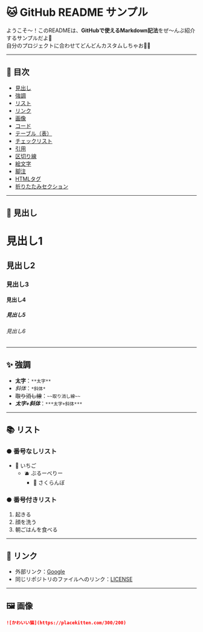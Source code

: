 # 🐱 GitHub README サンプル

ようこそ〜！このREADMEは、**GitHubで使えるMarkdown記法**をぜ〜んぶ紹介するサンプルだよ🎉  
自分のプロジェクトに合わせてどんどんカスタムしちゃお💪✨

---

## 🔖 目次

- [見出し](#見出し)
- [強調](#強調)
- [リスト](#リスト)
- [リンク](#リンク)
- [画像](#画像)
- [コード](#コード)
- [テーブル（表）](#テーブル表)
- [チェックリスト](#チェックリスト)
- [引用](#引用)
- [区切り線](#区切り線)
- [絵文字](#絵文字)
- [脚注](#脚注)
- [HTMLタグ](#htmlタグ)
- [折りたたみセクション](#折りたたみセクション)

---

## 🧠 見出し

# 見出し1  
## 見出し2  
### 見出し3  
#### 見出し4  
##### 見出し5  
###### 見出し6  

---

## ✨ 強調

- **太字**：`**太字**`  
- *斜体*：`*斜体*`  
- ~~取り消し線~~：`~~取り消し線~~`  
- ***太字+斜体***：`***太字+斜体***`

---

## 📚 リスト

### ● 番号なしリスト

- 🍓 いちご  
  - 🫐 ぶるーべりー  
    - 🍒 さくらんぼ

### ● 番号付きリスト

1. 起きる  
2. 顔を洗う  
3. 朝ごはんを食べる  

---

## 🔗 リンク

- 外部リンク：[Google](https://www.google.com)  
- 同じリポジトリのファイルへのリンク：[LICENSE](LICENSE)

---

## 🖼️ 画像

```md
![かわいい猫](https://placekitten.com/300/200)

